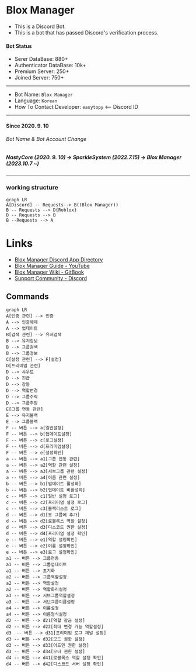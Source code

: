 # Blox Manager
- This is a Discord Bot.
- This is a bot that has passed Discord's verification process.
#### Bot Status
- Serer DataBase: 880+
- Authenticator DataBase: 10k+
- Premium Server: 250+
- Joined Server: 750+

---
- Bot Name: `Blox Manager` 
- Language: `Korean`
- How To Contact Developer: `easytopy` <-- Discord ID

---
#### Since 2020. 9. 10
###### Bot Name & Bot Account Change
##### NastyCore (2020. 9. 10) -> SparkleSystem (2022.7.15) -> Blox Manager (2023.10.7 ~)
---
### working structure
```mermaid
graph LR
A[Discord] -- Requests--> B((Blox Manager))
B -- Requests --> D{Roblox}
D -- Requests --> B
B --Requests --> A
```
# Links
- [Blox Manager Discord App Directory](https://discord.com/application-directory/1160070137580363787)
- [Blox Manager Guide - YouTube](https://www.youtube.com/@BloxManager)
- [Blox Manager Wiki - GitBook](https://wiki.blox-manager.kro.kr/)
- [Support Community - Discord](https://discord.gg/ANeNwBAt7m)
## Commands
```mermaid
graph LR
A[인증 관련] --> 인증
A --> 인증해제
A --> 업데이트
B[검색 관련] --> 유저검색
B --> 유저정보
B --> 그룹검색
B --> 그룹정보
C[설정 관련] --> F[설정]
D[프리미엄 관련]
D --> 샤우트
D --> 진급
D --> 강등
D --> 역할변경
D --> 그룹수락
D --> 그룹추방
E[그룹 연동 관련]
E --> 유저블랙
E --> 그룹블랙
F -- 버튼 --> a[일반설정]
F -- 버튼 --> b[업데이트설정]
F -- 버튼 --> c[로그설정]
F -- 버튼 --> d[프리미엄설정]
F -- 버튼 --> e[설정확인]
a -- 버튼 --> a1[그룹 연동 관련]
a -- 버튼 --> a2[역할 관련 설정]
a -- 버튼 --> a3[서브그룹 관련 설정]
a -- 버튼 --> a4[이름 관련 설정]
b -- 버튼 --> b1[업데이트 활성화]
b -- 버튼 --> b2[업데이트 비활성화]
c -- 버튼 --> c1[일반 설정 로그]
c -- 버튼 --> c2[프리미엄 설정 로그]
c -- 버튼 --> c3[블랙리스트 로그]
d -- 버튼 --> d1[봇 그룹에 추가]
d -- 버튼 --> d2[로블록스 역할 설정]
d -- 버튼 --> d3[디스코드 권한 설정]
d -- 버튼 --> d4[프리미엄 설정 확인]
e -- 버튼 --> e1[역할 설정확인]
e -- 버튼 --> e2[이름 설정확인]
e -- 버튼 --> e3[로그 설정확인]
a1 -- 버튼 --> 그룹연동
a1 -- 버튼 --> 그룹업데이트
a1 -- 버튼 --> 초기화
a2 -- 버튼 --> 그룹역할설정
a2 -- 버튼 --> 역할설정
a2 -- 버튼 --> 역할화리설정
a3 -- 버튼 --> 서브그룹역할설정
a3 -- 버튼 --> 서브그룹이름설정
a4 -- 버튼 --> 이름설정
a4 -- 버튼 --> 이름형식설정
d2 -- 버튼 --> d21[역할 잠금 설정]
d2 -- 버튼 --> d22[최대 변경 가능 역할설정]
d3  -- 버튼 --> d31[프리미엄 로그 채널 설정]
d3 -- 버튼 --> d32[모드 권한 설정]
d3 -- 버튼 --> d33[어드민 권한 설정]
d3 -- 버튼 --> d34[오너 권한 설정]
d4 -- 버튼 --> d41[로블록스 역할 설정 확인]
d4 -- 버튼 --> d42[디스코드 서버 설정 확인]
```
